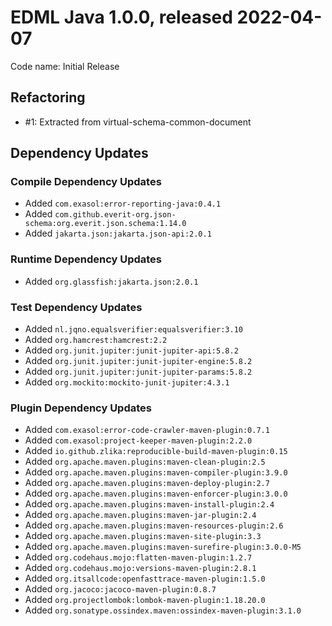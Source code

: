 # EDML Java 1.0.0, released 2022-04-07

Code name: Initial Release

## Refactoring

* #1: Extracted from virtual-schema-common-document

## Dependency Updates

### Compile Dependency Updates

* Added `com.exasol:error-reporting-java:0.4.1`
* Added `com.github.everit-org.json-schema:org.everit.json.schema:1.14.0`
* Added `jakarta.json:jakarta.json-api:2.0.1`

### Runtime Dependency Updates

* Added `org.glassfish:jakarta.json:2.0.1`

### Test Dependency Updates

* Added `nl.jqno.equalsverifier:equalsverifier:3.10`
* Added `org.hamcrest:hamcrest:2.2`
* Added `org.junit.jupiter:junit-jupiter-api:5.8.2`
* Added `org.junit.jupiter:junit-jupiter-engine:5.8.2`
* Added `org.junit.jupiter:junit-jupiter-params:5.8.2`
* Added `org.mockito:mockito-junit-jupiter:4.3.1`

### Plugin Dependency Updates

* Added `com.exasol:error-code-crawler-maven-plugin:0.7.1`
* Added `com.exasol:project-keeper-maven-plugin:2.2.0`
* Added `io.github.zlika:reproducible-build-maven-plugin:0.15`
* Added `org.apache.maven.plugins:maven-clean-plugin:2.5`
* Added `org.apache.maven.plugins:maven-compiler-plugin:3.9.0`
* Added `org.apache.maven.plugins:maven-deploy-plugin:2.7`
* Added `org.apache.maven.plugins:maven-enforcer-plugin:3.0.0`
* Added `org.apache.maven.plugins:maven-install-plugin:2.4`
* Added `org.apache.maven.plugins:maven-jar-plugin:2.4`
* Added `org.apache.maven.plugins:maven-resources-plugin:2.6`
* Added `org.apache.maven.plugins:maven-site-plugin:3.3`
* Added `org.apache.maven.plugins:maven-surefire-plugin:3.0.0-M5`
* Added `org.codehaus.mojo:flatten-maven-plugin:1.2.7`
* Added `org.codehaus.mojo:versions-maven-plugin:2.8.1`
* Added `org.itsallcode:openfasttrace-maven-plugin:1.5.0`
* Added `org.jacoco:jacoco-maven-plugin:0.8.7`
* Added `org.projectlombok:lombok-maven-plugin:1.18.20.0`
* Added `org.sonatype.ossindex.maven:ossindex-maven-plugin:3.1.0`
